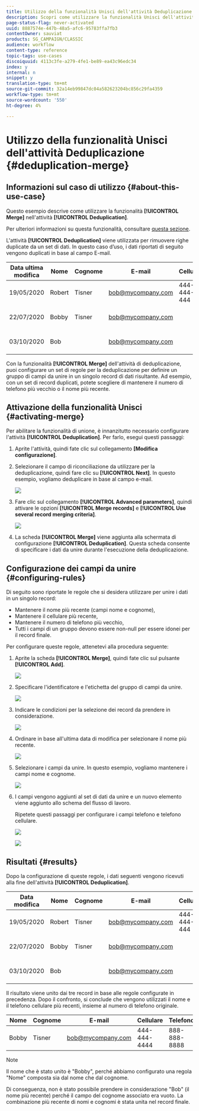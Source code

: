 ```yaml
---
title: Utilizzo della funzionalità Unisci dell'attività Deduplicazione
description: Scopri come utilizzare la funzionalità Unisci dell'attività Deduplicazione
page-status-flag: never-activated
uuid: 8887574e-447b-48a5-afc6-95783ffa7fb3
contentOwner: sauviat
products: SG_CAMPAIGN/CLASSIC
audience: workflow
content-type: reference
topic-tags: use-cases
discoiquuid: 4113c3fe-a279-4fe1-be89-ea43c96edc34
index: y
internal: n
snippet: y
translation-type: tm+mt
source-git-commit: 32a14eb99847dc04a582623204bc856c29fa4359
workflow-type: tm+mt
source-wordcount: '550'
ht-degree: 4%

---
```



# Utilizzo della funzionalità Unisci dell&#39;attività Deduplicazione {#deduplication-merge}

## Informazioni sul caso di utilizzo {#about-this-use-case}

Questo esempio descrive come utilizzare la funzionalità **[!UICONTROL Merge]** nell&#39;attività **[!UICONTROL Deduplication]**.

Per ulteriori informazioni su questa funzionalità, consultare [questa sezione](../../workflow/using/deduplication.md#merging-fields-into-single-record).

L&#39;attività **[!UICONTROL Deduplication]** viene utilizzata per rimuovere righe duplicate da un set di dati. In questo caso d’uso, i dati riportati di seguito vengono duplicati in base al campo E-mail.

| Data ultima modifica | Nome | Cognome | E-mail | Cellulare | Telefono |
|-----|------------|-----------|-------|--------------|------|
| 19/05/2020 | Robert | Tisner | bob@mycompany.com | 444-444-444 | 777-777-7777 |
| 22/07/2020 | Bobby | Tisner | bob@mycompany.com |  | 777-777-7777 |
| 03/10/2020 | Bob |  | bob@mycompany.com |  | 888-888-8888 |

Con la funzionalità **[!UICONTROL Merge]** dell&#39;attività di deduplicazione, puoi configurare un set di regole per la deduplicazione per definire un gruppo di campi da unire in un singolo record di dati risultante. Ad esempio, con un set di record duplicati, potete scegliere di mantenere il numero di telefono più vecchio o il nome più recente.

## Attivazione della funzionalità Unisci {#activating-merge}


Per abilitare la funzionalità di unione, è innanzitutto necessario configurare l&#39;attività **[!UICONTROL Deduplication]**. Per farlo, esegui questi passaggi:

1. Aprite l&#39;attività, quindi fate clic sul collegamento **[Modifica configurazione]**.

1. Selezionare il campo di riconciliazione da utilizzare per la deduplicazione, quindi fare clic su **[!UICONTROL Next]**. In questo esempio, vogliamo deduplicare in base al campo e-mail.

   ![](assets/uc_merge_edit.png)

1. Fare clic sul collegamento **[!UICONTROL Advanced parameters]**, quindi attivare le opzioni **[!UICONTROL Merge records]** e **[!UICONTROL Use several record merging criteria]**.

   ![](assets/uc_merge_advanced_parameters.png)

1. La scheda **[!UICONTROL Merge]** viene aggiunta alla schermata di configurazione **[!UICONTROL Deduplication]**. Questa scheda consente di specificare i dati da unire durante l&#39;esecuzione della deduplicazione.

## Configurazione dei campi da unire {#configuring-rules}

Di seguito sono riportate le regole che si desidera utilizzare per unire i dati in un singolo record:

* Mantenere il nome più recente (campi nome e cognome),
* Mantenere il cellulare più recente,
* Mantenere il numero di telefono più vecchio,
* Tutti i campi di un gruppo devono essere non-null per essere idonei per il record finale.

Per configurare queste regole, attenetevi alla procedura seguente:

1. Aprite la scheda **[!UICONTROL Merge]**, quindi fate clic sul pulsante **[!UICONTROL Add]**.

   ![](assets/uc_merge_add.png)

1. Specificare l&#39;identificatore e l&#39;etichetta del gruppo di campi da unire.

   ![](assets/uc_merge_identifier.png)

1. Indicare le condizioni per la selezione dei record da prendere in considerazione.

   ![](assets/uc_merge_filter.png)

1. Ordinare in base all&#39;ultima data di modifica per selezionare il nome più recente.

   ![](assets/uc_merge_sort.png)

1. Selezionare i campi da unire. In questo esempio, vogliamo mantenere i campi nome e cognome.

   ![](assets/uc_merge_keep.png)

1. I campi vengono aggiunti al set di dati da unire e un nuovo elemento viene aggiunto allo schema del flusso di lavoro.

   Ripetete questi passaggi per configurare i campi telefono e telefono cellulare.

   ![](assets/dedup8.png)

   ![](assets/dedup9.png)

## Risultati {#results}

Dopo la configurazione di queste regole, i dati seguenti vengono ricevuti alla fine dell&#39;attività **[!UICONTROL Deduplication]**.

| Data modifica | Nome | Cognome | E-mail | Cellulare | Telefono |
-----|------------|-----------|-------|--------------|------|
| 19/05/2020 | Robert | Tisner | bob@mycompany.com | 444-444-444 | 777-777-7777 |
| 22/07/2020 | Bobby | Tisner | bob@mycompany.com |  | 777-777-7777 |
| 03/10/2020 | Bob |  | bob@mycompany.com |  | 888-888-8888 |

Il risultato viene unito dai tre record in base alle regole configurate in precedenza. Dopo il confronto, si conclude che vengono utilizzati il nome e il telefono cellulare più recenti, insieme al numero di telefono originale.

| Nome | Cognome | E-mail | Cellulare | Telefono |
|------------|-----------|-------|--------------|------|
| Bobby | Tisner | bob@mycompany.com | 444-444-4444 | 888-888-8888 |

>[!NOTE]
>
> Il nome che è stato unito è &quot;Bobby&quot;, perché abbiamo configurato una regola &quot;Nome&quot; composta sia dal nome che dal cognome.
>
>Di conseguenza, non è stato possibile prendere in considerazione &quot;Bob&quot; (il nome più recente) perché il campo del cognome associato era vuoto. La combinazione più recente di nomi e cognomi è stata unita nel record finale.

